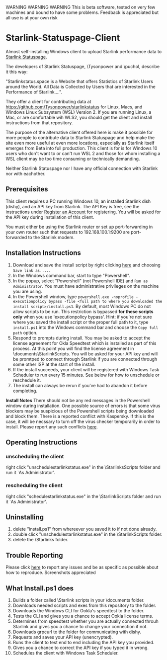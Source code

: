 WARNING   WARNING WARNING This is beta software, tested on very few machines and bound to have some problems. Feedback is appreciated but all use is at your own risk

# Starlink-Statuspage-Client

Almost self-installing Windows client to upload Starlink performance data to [Starlink Statuspage](https://Starlinkstatus.space).

The developers of Starlink Statuspage, \Tysonpower and \puchol, describe it this way:

"Starlinkstatus.space is a Website that offers Statistics of Starlink Users around the World. All Data is Collected by Users that are interested in the Performance of Starlink....".

They offer a client for contributing data at https://github.com/Tysonpower/starlinkstatus for Linux, Macs, and Windows Linux Subsystem (WSL) Version 2. If you are running Linux, a Mac, or are comfortable wih WLS2, you should get the client and install instructions from that repository.

The purpose of the alternative client offered here is make it possible for more people to contribute data to Starlink Statuspage and help make the site even more useful at even more locations, especially as Starlink itself emerges from Beta into full production. This client is for  is for Windows 10 users who don't want to or can't run WSL 2 and those for whom installing a WSL client may be too time consuming or technically demanding.

Neither Starlink Statuspage nor I have any official connection with Starlink nor with eachother.

## Prerequisites

This client requires a PC running Windows 10, an installed Starlink dish (dishy), and an API key from Starlink. The API Key is free, see the instructions under [Register an Account]( https://github.com/Tysonpower/starlinkstatus) for registering. You will be asked for the API key during installation of this client.

You must either be using the Starlink router or set up port-forwarding in your own router such that requests to 192.168.100.1:9200 are port-forwarded to the Starlink modem.

## Installation Instructions

1. Download and save the install script by right clicking [here](https://github.com/Tysonpower/starlinkstatus/raw/main/Install.ps1) and choosing `Save link as....`.
2. In the Windows command bar, start to type "Powershell".
3. In the popup, select "Powershell" (not Powershell IDE) and `Run as Administrator`. You must have administrative privileges on the machine you are using.
4. In the Powershell window, type `powershell.exe -noprofile -executionpolicy bypass -file <full path to where you downloaded the install script>/install.ps1`. By default, most Windows PC do not allow scripts to be run. This restriction is bypassed **for these scripts only** when you use 'executionpolicy bypass'. Hint: if you're not sure where you saved the install script or the proper full path to it, type `install.ps1` into the Windows command bar and choose the `Copy full path` option.
5. Respond to prompts during install. You may be asked to accept the license agreement for Okla Speedtest which is installed as part of this process. At this point you will find the license agreement in \documents\StarlinkScripts. You will be asked for your API key and will be promtped to connect through Starlink if you are connected through some other ISP at the start of the install.
6. If the install succeeds, your client will be registered with Windows Task Scheduler to run every 15 minutes. See below for how to unschedule or reschedule it.
7. The install can always be rerun if you've had to abandon it before completing.

**Install Notes** There should not be any red messages in the Powershell window during installation. One possible source of errors is that some virus blockers may be suspicious of the Powershell scripts being downloaded and block them. There is a reported conflict with Kaspersky. If this is the case, it will be necssary to turn off the virus checker temporarily in order to install. Please report any such conflicts [here](https://github.com/Tysonpower/starlinkstatus/issues).

## Operating Instructions

### unscheduling the client
right click "unschedulestarlinkstatus.exe" in the \StarlinksScripts folder and run it `As Administrator'.

### rescheduling the client
right click "schedulestarlinkstatus.exe" in the \StarlinkScripts folder and run it `As Administrator'.

## Uninstalling

1. delete "install.ps1" from whereever you saved it to if not done already.
2. double click "unschedulestarlinkstatus.exe" in the \StarlinkScripts folder.
3. delete the \Starlinks folder.

## Trouble Reporting

Please click [here](https://github.com/Tysonpower/starlinkstatus/issues) to report any issues and be as specific as possible about how to reproduce. Screenshots appreciated

## What Install.ps1 does

1. Builds a folder called \Starlink scripts in your \documents folder.
2. Downloads needed scripts and exes from this repository to the folder.
3. Downloads the Windows CLI for Ookla's speedtest to the folder.
4. Tests the CLI and gives you a chance to accept Ookla license terms.
5. Determines from speedtest whether you are actually connected throuh Starlink and gives you a chance to change your connection if not.
6. Downloads grpcurl to the folder for communicating with dishy.
7. Requests and saves your API key (unencrypted).
8. Runs the client to test end to end including the API key you provided.
9. Gives you a chance to correct the API key if you typed it in wrong.
10. Schedules the client with Windows Task Scheduler.






